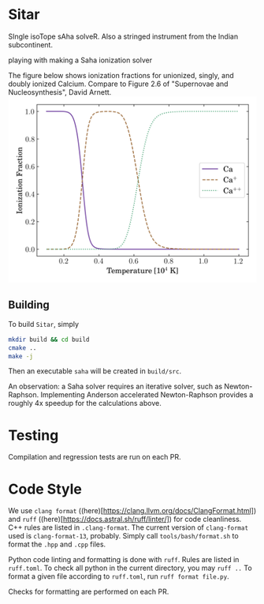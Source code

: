 # Sitar
SIngle isoTope sAha solveR. Also a stringed instrument from the Indian subcontinent.

playing with making a Saha ionization solver

The figure below shows ionization fractions for unionized, singly, and doubly ionized Calcium.
Compare to Figure 2.6 of "Supernovae and Nucleosynthesis", David Arnett.
![First three ionization levels of Calcium](ca.png "Caclium ionization")

## Building
To build `Sitar`, simply
```sh
mkdir build && cd build
cmake ..
make -j
```
Then an executable `saha` will be created in `build/src`.

An observation: a Saha solver requires an iterative solver, such as Newton-Raphson.
Implementing Anderson accelerated Newton-Raphson provides a roughly 4x speedup for the calculations above.

# Testing
Compilation and regression tests are run on each PR.

# Code Style

We use `clang format` ((here)[https://clang.llvm.org/docs/ClangFormat.html]) 
and `ruff` ((here)[https://docs.astral.sh/ruff/linter/]) for code cleanliness. 
C++ rules are listed in `.clang-format`.
The current version of `clang-format` used is `clang-format-13`, probably.
Simply call `tools/bash/format.sh` to format the `.hpp` and `.cpp` files.

Python code linting and formatting is done with `ruff`. 
Rules are listed in `ruff.toml`. 
To check all python in the current directory, you may `ruff ..`
To format a given file according to `ruff.toml`, run `ruff format file.py`. 

Checks for formatting are performed on each PR.
